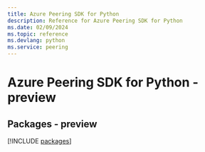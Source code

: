 ```yaml
---
title: Azure Peering SDK for Python
description: Reference for Azure Peering SDK for Python
ms.date: 02/09/2024
ms.topic: reference
ms.devlang: python
ms.service: peering
---
```

# Azure Peering SDK for Python - preview
## Packages - preview
[!INCLUDE [packages](peering-index.md)]